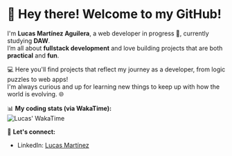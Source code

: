 # 👋 Hey there! Welcome to my GitHub!

I'm **Lucas Martínez Aguilera**, a web developer in progress 🚀, currently studying **DAW**.  
I’m all about **fullstack development** and love building projects that are both **practical** and **fun**.  

💻 Here you'll find projects that reflect my journey as a developer, from logic puzzles to web apps!  
I'm always curious and up for learning new things to keep up with how the world is evolving. 🌐  

📊 **My coding stats (via WakaTime):**  
![Lucas' WakaTime](https://github-readme-stats.vercel.app/api/wakatime?username=lucasmaragu&layout=compact&theme=radical)  

🔗 **Let's connect:**  
- LinkedIn: [Lucas Martínez](https://www.linkedin.com/in/lucasmaragu)  
